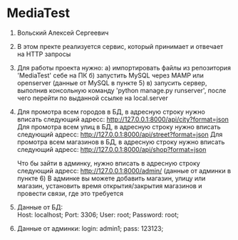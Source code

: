 # MediaTest
1) Вольский Алексей Сергеевич

2) В этом пректе реализуется сервис, который принимает и отвечает на HTTP запросы


3) Для работы проекта нужно:
  а) импортировать файлы из репозитория 'MediaTest' себе на ПК
  б) запустить MySQL через MAMP или openserver (данные от MySQL в пункте 5)
  в) запусить сервер, выполнив консольную команду 'python manage.py runserver', после чего перейти по выданной ссылке на local.server
 
4) Для промотра всем городов в БД, в адресную строку нужно вписать следующий адресс: http://127.0.0.1:8000/api/city?format=json
   Для промотра всем улиц в БД, в адресную строку нужно вписать следующий адресс: http://127.0.0.1:8000/api/street?format=json
   Для промотра всем магазинов в БД, в адресную строку нужно вписать следующий адресс: http://127.0.0.1:8000/api/shop?format=json
   
   Что бы зайти в админку, нужно вписать в адресную строку следующий адресс: http://127.0.0.1:8000/admin/ (данные от админки в пункте 6)
   В админке вы можете добавить магазин, улицу или магазин, установить время открытия/закрытия магазинов и провести связи, где это требуется
  
  
5) Данные от БД:   
   Host:  localhost; 
   Port:	3306; 
   User:	root; 
   Password:	root; 
 
 6)  Данные от админки: 
     login:  admin1; 
     pass:  123123; 
 
